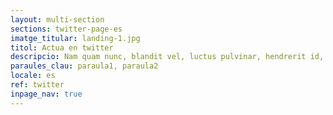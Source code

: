 ```yaml
---
layout: multi-section
sections: twitter-page-es
imatge_titular: landing-1.jpg
titol: Actua en twitter
descripcio: Nam quam nunc, blandit vel, luctus pulvinar, hendrerit id, lorem.
paraules_clau: paraula1, paraula2
locale: es
ref: twitter
inpage_nav: true
---
```

